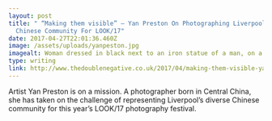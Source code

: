 ```yaml
---
layout: post
title: " “Making them visible” – Yan Preston On Photographing Liverpool’s
  Chinese Community For LOOK/17"
date: 2017-04-27T22:01:36.460Z
image: /assets/uploads/yanpeston.jpg
imagealt: Woman dressed in black next to an iron statue of a man, on a beach
type: writing
link: http://www.thedoublenegative.co.uk/2017/04/making-them-visible-yan-preston-on-photographing-liverpools-chinese-community-for-look17/
---
```

Artist Yan Preston is on a mission. A photographer born in Central China, she has taken on the challenge of representing Liverpool’s diverse Chinese community for this year’s LOOK/17 photography festival.